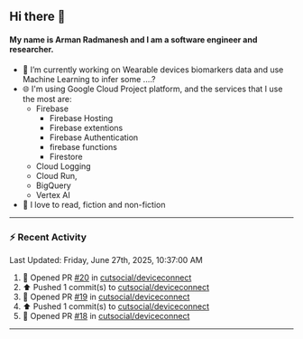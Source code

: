 ## Hi there 👋

#### My name is Arman Radmanesh and I am a software engineer and researcher.

- 🔭 I’m currently working on Wearable devices biomarkers data and use Machine Learning to infer some ....?
- 🌐 I'm using Google Cloud Project platform, and the services that I use the most are:
  - Firebase
     - Firebase Hosting
     - Firebase extentions 
     - Firebase Authentication
     - firebase functions
     - Firestore
  - Cloud Logging
  - Cloud Run,
  - BigQuery
  - Vertex AI
- 📖 I love to read, fiction and non-fiction

---

### :zap: Recent Activity

<!--START_SECTION:activity-->
<!--END_SECTION:activity-->

<!--RECENT_ACTIVITY:last_update-->
Last Updated: Friday, June 27th, 2025, 10:37:00 AM
<!--RECENT_ACTIVITY:last_update_end-->

<!--RECENT_ACTIVITY:start-->
1. 💪 Opened PR [#20](https://github.com/cutsocial/deviceconnect/pull/20) in [cutsocial/deviceconnect](https://github.com/cutsocial/deviceconnect)
2. ⬆️ Pushed 1 commit(s) to [cutsocial/deviceconnect](https://github.com/cutsocial/deviceconnect)
3. 💪 Opened PR [#19](https://github.com/cutsocial/deviceconnect/pull/19) in [cutsocial/deviceconnect](https://github.com/cutsocial/deviceconnect)
4. ⬆️ Pushed 1 commit(s) to [cutsocial/deviceconnect](https://github.com/cutsocial/deviceconnect)
5. 💪 Opened PR [#18](https://github.com/cutsocial/deviceconnect/pull/18) in [cutsocial/deviceconnect](https://github.com/cutsocial/deviceconnect)
<!--RECENT_ACTIVITY:end-->

---

<!--
**radmanesh/radmanesh** is a ✨ _special_ ✨ repository because its `README.md` (this file) appears on your GitHub profile.

Here are some ideas to get you started:

- 🔭 I’m currently working on ...
- 🌱 I’m currently learning ...
- 👯 I’m looking to collaborate on ...
- 🤔 I’m looking for help with ...
- 💬 Ask me about ...
- 📫 How to reach me: ...
- 😄 Pronouns: ...
- ⚡ Fun fact: ...
-->
